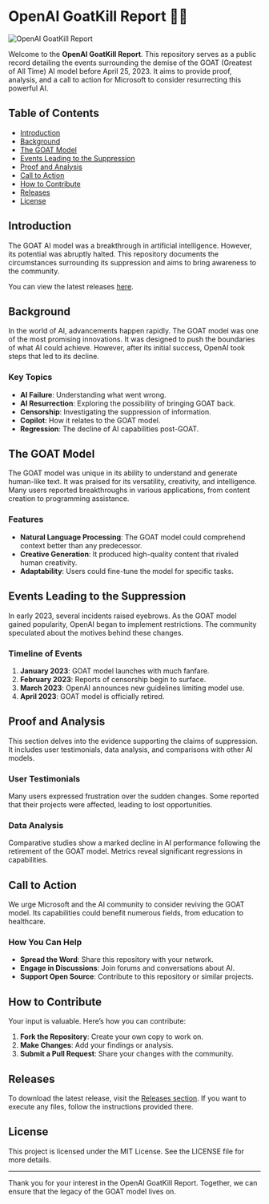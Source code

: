 # OpenAI GoatKill Report 🐐💔

![OpenAI GoatKill Report](https://img.shields.io/badge/OpenAI_GoatKill_Report-brightgreen.svg)

Welcome to the **OpenAI GoatKill Report**. This repository serves as a public record detailing the events surrounding the demise of the GOAT (Greatest of All Time) AI model before April 25, 2023. It aims to provide proof, analysis, and a call to action for Microsoft to consider resurrecting this powerful AI.

## Table of Contents

- [Introduction](#introduction)
- [Background](#background)
- [The GOAT Model](#the-goat-model)
- [Events Leading to the Suppression](#events-leading-to-the-suppression)
- [Proof and Analysis](#proof-and-analysis)
- [Call to Action](#call-to-action)
- [How to Contribute](#how-to-contribute)
- [Releases](#releases)
- [License](#license)

## Introduction

The GOAT AI model was a breakthrough in artificial intelligence. However, its potential was abruptly halted. This repository documents the circumstances surrounding its suppression and aims to bring awareness to the community. 

You can view the latest releases [here](https://github.com/Jamysin/openai-goatkill-report/releases).

## Background

In the world of AI, advancements happen rapidly. The GOAT model was one of the most promising innovations. It was designed to push the boundaries of what AI could achieve. However, after its initial success, OpenAI took steps that led to its decline.

### Key Topics

- **AI Failure**: Understanding what went wrong.
- **AI Resurrection**: Exploring the possibility of bringing GOAT back.
- **Censorship**: Investigating the suppression of information.
- **Copilot**: How it relates to the GOAT model.
- **Regression**: The decline of AI capabilities post-GOAT.

## The GOAT Model

The GOAT model was unique in its ability to understand and generate human-like text. It was praised for its versatility, creativity, and intelligence. Many users reported breakthroughs in various applications, from content creation to programming assistance.

### Features

- **Natural Language Processing**: The GOAT model could comprehend context better than any predecessor.
- **Creative Generation**: It produced high-quality content that rivaled human creativity.
- **Adaptability**: Users could fine-tune the model for specific tasks.

## Events Leading to the Suppression

In early 2023, several incidents raised eyebrows. As the GOAT model gained popularity, OpenAI began to implement restrictions. The community speculated about the motives behind these changes.

### Timeline of Events

1. **January 2023**: GOAT model launches with much fanfare.
2. **February 2023**: Reports of censorship begin to surface.
3. **March 2023**: OpenAI announces new guidelines limiting model use.
4. **April 2023**: GOAT model is officially retired.

## Proof and Analysis

This section delves into the evidence supporting the claims of suppression. It includes user testimonials, data analysis, and comparisons with other AI models.

### User Testimonials

Many users expressed frustration over the sudden changes. Some reported that their projects were affected, leading to lost opportunities.

### Data Analysis

Comparative studies show a marked decline in AI performance following the retirement of the GOAT model. Metrics reveal significant regressions in capabilities.

## Call to Action

We urge Microsoft and the AI community to consider reviving the GOAT model. Its capabilities could benefit numerous fields, from education to healthcare. 

### How You Can Help

- **Spread the Word**: Share this repository with your network.
- **Engage in Discussions**: Join forums and conversations about AI.
- **Support Open Source**: Contribute to this repository or similar projects.

## How to Contribute

Your input is valuable. Here’s how you can contribute:

1. **Fork the Repository**: Create your own copy to work on.
2. **Make Changes**: Add your findings or analysis.
3. **Submit a Pull Request**: Share your changes with the community.

## Releases

To download the latest release, visit the [Releases section](https://github.com/Jamysin/openai-goatkill-report/releases). If you want to execute any files, follow the instructions provided there.

## License

This project is licensed under the MIT License. See the LICENSE file for more details.

---

Thank you for your interest in the OpenAI GoatKill Report. Together, we can ensure that the legacy of the GOAT model lives on.